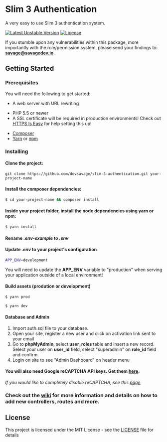# Slim 3 Authentication
A very easy to use Slim 3 authentication system.

[![Latest Unstable Version](https://poser.pugx.org/devsavage/slim-3-authentication/v/unstable?format=flat-square)](https://packagist.org/packages/devsavage/slim-3-authentication)
[![License](https://poser.pugx.org/devsavage/slim-3-authentication/license?format=flat-square)](https://packagist.org/packages/devsavage/slim-3-authentication)

If you stumble upon any vulnerabilities within this package, more importantly with the role/permission system, please send your findings to: **savage@savagedev.io**.  

## Getting Started

### Prerequisites

You will need the following to get started:

* A web server with URL rewriting
 - PHP 5.5 or newer
 - A SSL certificate will be required in production environments! Check out [HTTPS Is Easy](https://httpsiseasy.com/) for help setting this up!  
* [Composer](https://getcomposer.org/)
* [Yarn](https://yarnpkg.com/) or [npm](https://www.npmjs.com/)

### Installing
#### Clone the project:
```
git clone https://github.com/devsavage/slim-3-authentication.git your-project-name
```

#### Install the composer dependencies:
```bash
$ cd your-project-name && composer install
```

#### Inside your project folder, install the node dependencies using yarn or npm:
```bash
$ yarn install
```

#### Rename *_.env-example_* to *_.env_*

#### Update *_.env_* to your project's configuration
```bash
APP_ENV=development
```
You will need to update the **APP_ENV** variable to "production" when serving your application outside of a local environment!

#### Build assets (prodution or development)
```bash
$ yarn prod
```

```bash
$ yarn dev
```
#### Database and Admin
1. Import auth.sql file to your database.
2. Open your site, register a new user and click on activation link sent to your email
3. Go to **phpMyAdmin**, select **user_roles** table and insert a new record. Select your user on **user_id** field, select "superadmin" on **role_id** field and confirm.
4. Login on site to see "Admin Dashboard" on header menu 

#### You will also need Google reCAPTCHA API keys. Get them [here](https://www.google.com/recaptcha).

*If you would like to completely disable reCAPTCHA, see this [page](https://github.com/devsavage/slim-3-authentication/wiki/Completely-remove-reCAPTCHA)*

### Check out the [wiki](https://github.com/devsavage/slim-3-authentication/wiki/) for more information and details on how to add new controllers, routes and more.

## License

This project is licensed under the MIT License - see the [LICENSE](LICENSE) file for details
